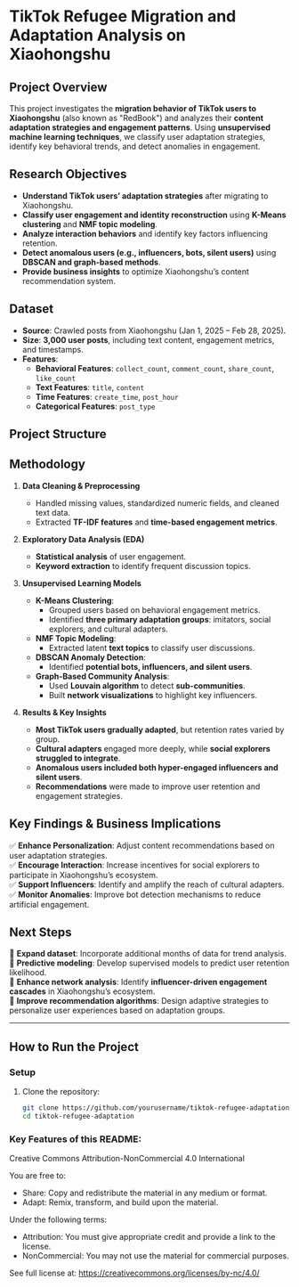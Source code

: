 # **TikTok Refugee Migration and Adaptation Analysis on Xiaohongshu**

## **Project Overview**
This project investigates the **migration behavior of TikTok users to Xiaohongshu** (also known as "RedBook") and analyzes their **content adaptation strategies and engagement patterns**. Using **unsupervised machine learning techniques**, we classify user adaptation strategies, identify key behavioral trends, and detect anomalies in engagement.

## **Research Objectives**
- **Understand TikTok users’ adaptation strategies** after migrating to Xiaohongshu.
- **Classify user engagement and identity reconstruction** using **K-Means clustering** and **NMF topic modeling**.
- **Analyze interaction behaviors** and identify key factors influencing retention.
- **Detect anomalous users (e.g., influencers, bots, silent users)** using **DBSCAN and graph-based methods**.
- **Provide business insights** to optimize Xiaohongshu’s content recommendation system.

## **Dataset**
- **Source**: Crawled posts from Xiaohongshu (Jan 1, 2025 – Feb 28, 2025).
- **Size**: **3,000 user posts**, including text content, engagement metrics, and timestamps.
- **Features**:
  - **Behavioral Features**: `collect_count`, `comment_count`, `share_count`, `like_count`
  - **Text Features**: `title`, `content`
  - **Time Features**: `create_time`, `post_hour`
  - **Categorical Features**: `post_type`

## **Project Structure**

## **Methodology**
1. **Data Cleaning & Preprocessing**  
   - Handled missing values, standardized numeric fields, and cleaned text data.
   - Extracted **TF-IDF features** and **time-based engagement metrics**.

2. **Exploratory Data Analysis (EDA)**
   - **Statistical analysis** of user engagement.
   - **Keyword extraction** to identify frequent discussion topics.

3. **Unsupervised Learning Models**
   - **K-Means Clustering**:
     - Grouped users based on behavioral engagement metrics.
     - Identified **three primary adaptation groups**: imitators, social explorers, and cultural adapters.
   - **NMF Topic Modeling**:
     - Extracted latent **text topics** to classify user discussions.
   - **DBSCAN Anomaly Detection**:
     - Identified **potential bots, influencers, and silent users**.
   - **Graph-Based Community Analysis**:
     - Used **Louvain algorithm** to detect **sub-communities**.
     - Built **network visualizations** to highlight key influencers.

4. **Results & Key Insights**
   - **Most TikTok users gradually adapted**, but retention rates varied by group.
   - **Cultural adapters** engaged more deeply, while **social explorers struggled to integrate**.
   - **Anomalous users included both hyper-engaged influencers and silent users**.
   - **Recommendations** were made to improve user retention and engagement strategies.

## **Key Findings & Business Implications**
✅ **Enhance Personalization**: Adjust content recommendations based on user adaptation strategies.  
✅ **Encourage Interaction**: Increase incentives for social explorers to participate in Xiaohongshu’s ecosystem.  
✅ **Support Influencers**: Identify and amplify the reach of cultural adapters.  
✅ **Monitor Anomalies**: Improve bot detection mechanisms to reduce artificial engagement.  

## **Next Steps**
🔹 **Expand dataset**: Incorporate additional months of data for trend analysis.  
🔹 **Predictive modeling**: Develop supervised models to predict user retention likelihood.  
🔹 **Enhance network analysis**: Identify **influencer-driven engagement cascades** in Xiaohongshu’s ecosystem.  
🔹 **Improve recommendation algorithms**: Design adaptive strategies to personalize user experiences based on adaptation groups.  

---

## **How to Run the Project**
### **Setup**

1. Clone the repository:
   ```bash
   git clone https://github.com/yourusername/tiktok-refugee-adaptation.git
   cd tiktok-refugee-adaptation

### **Key Features of this README:**
Creative Commons Attribution-NonCommercial 4.0 International

You are free to:
- Share: Copy and redistribute the material in any medium or format.
- Adapt: Remix, transform, and build upon the material.

Under the following terms:
- Attribution: You must give appropriate credit and provide a link to the license.
- NonCommercial: You may not use the material for commercial purposes.

See full license at: https://creativecommons.org/licenses/by-nc/4.0/


